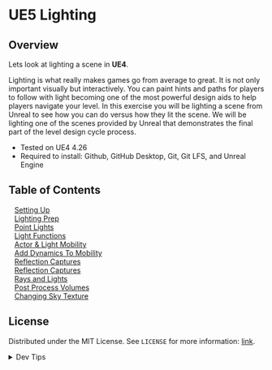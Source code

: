 # UE5 Lighting


<!-- OVERVIEW -->
## Overview

Lets look at lighting a scene in **UE4**.

 Lighting is what really makes games go from average to great. It is not only important visually but interactively. You can paint hints and paths for players to follow with light becoming one of the most powerful design aids to help players navigate your level. In this exercise you will be lighting a scene from Unreal to see how you can do versus how they lit the scene. We will be lighting one of the scenes provided by Unreal that demonstrates the final part of the level design cycle process.
  

* Tested on UE4 4.26
* Required to install: Github, GitHub Desktop, Git, Git LFS, and Unreal Engine

<!-- TOC -->
## Table of Contents
<kbd></kbd> &nbsp;&nbsp; [Setting Up](setting-up/README.md#user-content-setting-up) <br>
<kbd></kbd> &nbsp;&nbsp; [Lighting Prep](prep/README.md#user-content-lighting-prep) <br>
<kbd></kbd> &nbsp;&nbsp; [Point Lights](point-lights/README.md#user-content-point-lights) <br>
<kbd></kbd> &nbsp;&nbsp; [Light Functions](light-functions/README.md#user-content-light-functions) <br>
<kbd></kbd> &nbsp;&nbsp; [Actor & Light Mobility](mobility/README.md#user-content-actor--light-mobility) <br>
<kbd></kbd> &nbsp;&nbsp; [Add Dynamics To Mobility](dynamics-mobility/README.md#user-content-add-dynamics-to-mobility) <br>
<kbd></kbd> &nbsp;&nbsp; [Reflection Captures](reflection/README.md#user-content-reflection-captures) <br>
<kbd></kbd> &nbsp;&nbsp; [Reflection Captures](reflection/README.md#user-content-reflection-captures) <br>
<kbd></kbd> &nbsp;&nbsp; [Rays and Lights](rays-lights/README.md#user-content-rays-and-lights) <br>
<kbd></kbd> &nbsp;&nbsp; [Post Process Volumes](post-process/README.md#user-content-post-process-volumes) <br>
<kbd></kbd> &nbsp;&nbsp; [Changing Sky Texture](sky-texture/README.md#user-content-changing-sky-texture) <br>


<!-- LICENSE -->
## License
Distributed under the MIT License. See `LICENSE` for more information: [link](LICENSE).


</p>
</details>
<details><summary>Dev Tips</summary>
make git m="add commit message"
</details>

